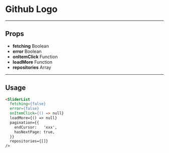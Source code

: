 # Github Logo

----
## Props

* **fetching**             Boolean
* **error**                Boolean
* **onItemClick**          Function
* **loadMore**          Function
* **repositories**         Array


----
## Usage

```html
<SliderList
  fetching={false}
  error={false}
  onItemClick={() => null}
  loadMore={() => null}
  pagination={{
    endCursor:   'xxx',
    hasNextPage: true,
  }}
  repositories={[]}
/>
```
